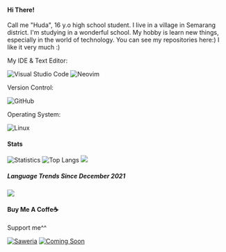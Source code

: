#### Hi There!
Call me "Huda", 16 y.o high school student. I live in a village in Semarang district. I'm studying in a wonderful school. My hobby is learn new things, especially in the world of technology. You can see my repositories here:) I like it very much <!--but my priority right now is just something called **'SBMPTN'** -->:)

<!--Wanna learn more about Flutter, Node JS, Laravel, React JS and .... But it was very difficult because of the lack of time. I focus on school first👍-->


My IDE & Text Editor:

![Visual Studio Code](https://img.shields.io/badge/Visual%20Studio%20Code-0078d7.svg?style=for-the-badge&logo=visual-studio-code&logoColor=white)
![Neovim](https://img.shields.io/badge/NeoVim-%2357A143.svg?&style=for-the-badge&logo=neovim&logoColor=white)

Version Control:

![GitHub](https://img.shields.io/badge/github-%23121011.svg?style=for-the-badge&logo=github&logoColor=white)

Operating System:

![Linux](https://img.shields.io/badge/Linux-FCC624?style=for-the-badge&logo=linux&logoColor=black)

#### Stats

![Statistics](https://github-readme-stats.vercel.app//api?username=Khuirul-Huda&show_icons=true&count_private=true&hide_title=true&bg_color=30,e96443,904e95&title_color=fff&text_color=FFF)
![Top Langs](https://github-readme-stats.vercel.app/api/top-langs/?username=Khuirul-Huda&langs_count=10&layout=compact)
![](https://github-readme-stats.vercel.app/api/wakatime?username=khuirul_huda&layout=compact)

##### Language Trends Since December 2021
![](https://wakatime.com/share/@khuirul_huda/1d1969f3-17c1-48db-90bf-f7b3a4e3f652.svg)

#### Buy Me A Coffe☕
Support me^^

[![Saweria](https://img.shields.io/badge/SAWERIA.co-green?style=for-the-badge)](https://saweria.co/khuirulhuda)
[![Coming Soon](https://img.shields.io/badge/TRAKTEER.ID-green?style=for-the-badge)](https://trakteer.id/khuirul_huda/tip)
